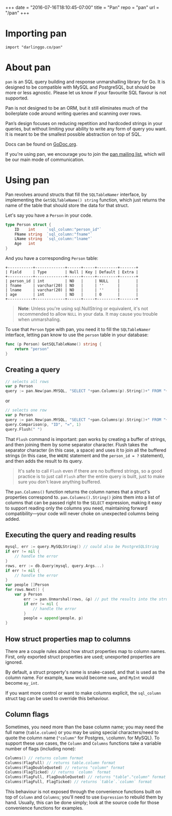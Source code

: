 +++
date = "2016-07-16T18:10:45-07:00"
title = "Pan"
repo = "pan"
url = "/pan"
+++

# Importing pan
    import "darlinggo.co/pan"

# About pan

`pan` is an SQL query building and response unmarshalling library for Go. It is designed to be compatible with MySQL and PostgreSQL, but should be more or less agnostic. Please let us know if your favourite SQL flavour is not supported.

Pan is not designed to be an ORM, but it still eliminates much of the boilerplate code around writing queries and scanning over rows.

Pan’s design focuses on reducing repetition and hardcoded strings in your queries, but without limiting your ability to write any form of query you want. It is meant to be the smallest possible abstraction on top of SQL.

Docs can be found on [GoDoc.org](https://godoc.org/darlinggo.co/pan).

If you're using pan, we encourage you to join the [pan mailing list](https://groups.google.com/a/darlinggo.co/group/pan), which will be our main mode of communication.

# Using pan

Pan revolves around structs that fill the `SQLTableNamer` interface, by implementing the `GetSQLTableName() string` function, which just returns the name of the table that should store the data for that struct.

Let's say you have a `Person` in your code.

```go
type Person struct {
    ID    int     `sql_column:"person_id"`
    FName string  `sql_column:"fname"`
    LName string  `sql_column:"lname"`
    Age   int
}
```

And you have a corresponding `Person` table:

```
+-----------+-------------+------+-----+---------+-------+
| Field     | Type        | Null | Key | Default | Extra |
+-----------+-------------+------+-----+---------+-------+
| person_id | int         | NO   |     | NULL    |       |
| fname     | varchar(20) | NO   |     | ''      |       |
| lname     | varchar(20) | NO   |     | ''      |       |
| age       | int         | NO   |     | 0       |       |
+-----------+-------------+------+-----+---------+-------+
```

> **Note**: Unless you're using sql.NullString or equivalent, it's not recommended to allow `NULL` in your data. It may cause you trouble when unmarshaling.

To use that `Person` type with pan, you need it to fill the `SQLTableNamer` interface, letting pan know to use the `person` table in your database:

```go
func (p Person) GetSQLTableName() string {
    return "person"
}
```

## Creating a query

```go
// selects all rows
var p Person
query := pan.New(pan.MYSQL, "SELECT "+pan.Columns(p).String()+" FROM "+pan.Table(p))
```

or

```go
// selects one row
var p Person
query := pan.New(pan.MYSQL, "SELECT "+pan.Columns(p).String()+" FROM "+pan.Table(p)).Where()
query.Comparison(p, "ID", "=", 1)
query.Flush(" ")
```

That `Flush` command is important: pan works by creating a buffer of strings, and then joining them by some separator character. Flush takes the separator character (in this case, a space) and uses it to join all the buffered strings (in this case, the `WHERE` statement and the `person_id = ?` statement), and then adds the result to its query.

> It's safe to call `Flush` even if there are no buffered strings, so a good practice is to just call `Flush` after the entire query is built, just to make sure you don't leave anything buffered.

The `pan.Columns()` function returns the column names that a struct's properties correspond to. `pan.Columns().String()` joins them into a list of columns that can be passed right to the `SELECT` expression, making it easy to support reading only the columns you need, maintaining forward compatibility—your code will never choke on unexpected columns being added.

## Executing the query and reading results

```go
mysql, err := query.MySQLString() // could also be PostgreSQLString
if err != nil {
	// handle the error
}
rows, err := db.Query(mysql, query.Args...)
if err != nil {
	// handle the error
}
var people []Person
for rows.Next() {
	var p Person
        err := pan.Unmarshal(rows, &p) // put the results into the struct
        if err != nil {
        	// handle the error
        }
        people = append(people, p)
}
```

## How struct properties map to columns

There are a couple rules about how struct properties map to column names. First, only exported struct properties are used; unexported properties are ignored.

By default, a struct property's name is snake-cased, and that is used as the column name. For example, `Name` would become `name`, and `MyInt` would become `my_int`.

If you want more control or want to make columns explicit, the `sql_column` struct tag can be used to override this behaviour.

## Column flags

Sometimes, you need more than the base column name; you may need the full name (`table.column`) or you may be using special characters/need to quote the column name (`"column"` for Postgres, `\`column`\` for MySQL). To support these use cases, the `Column` and `Columns` functions take a variable number of flags (including none):

```go
Columns() // returns column format
Columns(FlagFull) // returns table.column format
Columns(FlagDoubleQuoted) // returns "column" format
Columns(FlagTicked) // returns `column` format
Columns(FlagFull, FlagDoubleQuoted) // returns "table"."column" format
Columns(FlagFull, FlagTicked) // returns `table`.`column` format
```

This behaviour is not exposed through the convenience functions built on top of `Column` and `Columns`; you'll need to use `Expression` to rebuild them by hand. Usually, this can be done simply; look at the source code for those convenience functions for examples.
